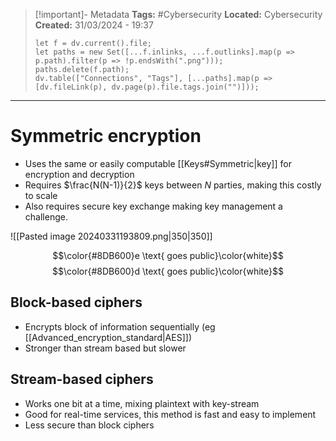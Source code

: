 > [!important]- Metadata
> **Tags:** #Cybersecurity 
> **Located:** Cybersecurity
> **Created:** 31/03/2024 - 19:37
> ```dataviewjs
> let f = dv.current().file;
> let paths = new Set([...f.inlinks, ...f.outlinks].map(p => p.path).filter(p => !p.endsWith(".png")));
> paths.delete(f.path);
> dv.table(["Connections", "Tags"], [...paths].map(p => [dv.fileLink(p), dv.page(p).file.tags.join("")]));
> ```

___
# Symmetric encryption
- Uses the same or easily computable [[Keys#Symmetric|key]] for encryption and decryption
- Requires $\frac{N(N-1)}{2}$ keys between $N$ parties, making this costly to scale
- Also requires secure key exchange making key management a challenge. 


![[Pasted image 20240331193809.png|350|350]]

$$\color{#8DB600}e \text{ goes public}\color{white}$$
$$\color{#8DB600}d \text{ goes public}\color{white}$$
## Block-based ciphers
- Encrypts block of information sequentially (eg [[Advanced_encryption_standard|AES]])
- Stronger than stream based but slower 
## Stream-based ciphers
- Works one bit at a time, mixing plaintext with key-stream
- Good for real-time services, this method is fast and easy to implement
- Less secure than block ciphers 
